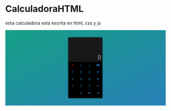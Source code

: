 # CalculadoraHTML
esta calculadora esta escrita en html, css y js

<img src="https://github.com/iutria/CalculadoraHTML/blob/master/calculadora.png">
